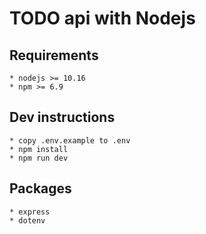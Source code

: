 # TODO api with Nodejs

## Requirements
    * nodejs >= 10.16
    * npm >= 6.9

## Dev instructions
    * copy .env.example to .env
    * npm install
    * npm run dev

## Packages
    * express
    * dotenv